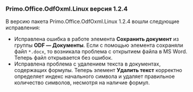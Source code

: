 ### Primo.Office.OdfOxml.Linux версия 1.2.4

В версию пакета Primo.Office.OdfOxml.Linux 1.2.4 вошли следующие исправления:
* Исправлена ошибка в работе элемента **Сохранить документ** из группы **ODF — Документы**. Если с помощью элемента сохраняли файл `*.docx`, то возникала проблема с открытием файла в MS Word. Теперь файл открывается без ошибок.
* Исправлена проблема с удалением текста в документах, содержащих формулы. Теперь элемент **Удалить текст** корректно определяет индекс начального символа и удаляет правильное количество символов, несмотря на наличие формул.
